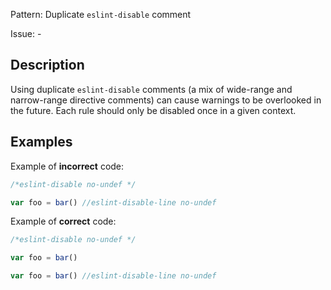 Pattern: Duplicate `eslint-disable` comment

Issue: -

## Description

Using duplicate `eslint-disable` comments (a mix of wide-range and narrow-range directive comments) can cause warnings to be overlooked in the future. Each rule should only be disabled once in a given context.

## Examples

Example of **incorrect** code:
```javascript
/*eslint-disable no-undef */

var foo = bar() //eslint-disable-line no-undef
```

Example of **correct** code:
```javascript
/*eslint-disable no-undef */

var foo = bar()
```

```javascript
var foo = bar() //eslint-disable-line no-undef
```